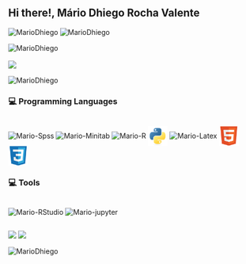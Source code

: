 
## Hi there!, Mário Dhiego Rocha Valente

<p><img align="left" src="https://github-readme-stats.vercel.app/api/top-langs?username=MarioDhiego&langs_count=20&show_icons=true&locale=en&layout=compact" alt="MarioDhiego" /></p>

<p>&nbsp;<img align="rigth" src="https://github-readme-stats.vercel.app/api?username=MarioDhiego&show_icons=true&locale=en" alt="MarioDhiego" /></p>
<p><img align="center" src="https://github-readme-streak-stats.herokuapp.com/?user=MarioDhiego" alt="MarioDhiego" /></p>
<p><img align="center" src="https://github-profile-summary-cards.vercel.app/api/cards/profile-details?username=MarioDhiego&theme=github" /></p>
<p><img align="center" src="https://github-stats-alpha.vercel.app/api?username=MarioDhiego&bc=ebebeb&ic=0E8AD9" alt="MarioDhiego" /></p>

### :computer: Programming Languages

<div style="display: inline_block"><br>
<img align="center" alt="Mario-Spss" height="40" width="40" src="https://cdn.jsdelivr.net/gh/devicons/devicon/icons/spss/spss-plain.svg" />
<img align="center" alt="Mario-Minitab" height="40" width="40" src="https://cdn.jsdelivr.net/gh/devicons/devicon/icons/minitab/minitab-original.svg" />
<img align="center" alt="Mario-R" height="40" width="40" src="https://cdn.jsdelivr.net/gh/devicons/devicon/icons/r/r-original.svg" />
<img align="center" alt="Mario-Python" height="40" width="40" src="https://raw.githubusercontent.com/devicons/devicon/master/icons/python/python-original.svg"/>
<img align="center" alt="Mario-Latex" height="40" width="40" src="https://cdn.jsdelivr.net/gh/devicons/devicon/icons/latex/latex-original.svg" />
<img align="center" alt="Mario-HTML" height="40" width="40" src="https://raw.githubusercontent.com/devicons/devicon/master/icons/html5/html5-original.svg"/>
<img align="center" alt="Mario-CSS" height="40" width="40" src="https://raw.githubusercontent.com/devicons/devicon/master/icons/css3/css3-original.svg"/>
</div>


 ### :computer: Tools
 
 <div style="display: inline_block"><br>
 <img align="center" alt="Mario-RStudio" height="40" width="40" src="https://cdn.jsdelivr.net/gh/devicons/devicon/icons/rstudio/rstudio-original.svg" />
 <img align="center" alt="Mario-jupyter" height="40" width="40" src="https://cdn.jsdelivr.net/gh/devicons/devicon/icons/jupyter/jupyter-original-wordmark.svg" /> 
  <div> 
  
  ##
 
<div> 
  <a href = "mailto:mario.valente@detran.pa.gov.br"><img src="https://img.shields.io/badge/-Gmail-%23333?style=for-the-badge&logo=gmail&logoColor=white" target="_blank"></a>
  <a href="https://www.linkedin.com/in/mario-diego-valente-9b721223" target="_blank"><img src="https://img.shields.io/badge/-LinkedIn-%230077B5?style=for-the-badge&logo=linkedin&logoColor=white" target="_blank"></a> 
 </div>
 <p align="left"> <img src="https://komarev.com/ghpvc/?username=MarioDhiego&label=Profile%20views&color=0e75b6&style=flat" alt="MarioDhiego" /> </p>

